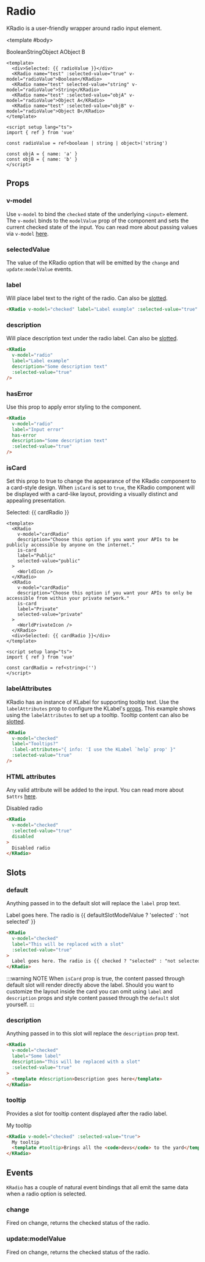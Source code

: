 # Radio

KRadio is a user-friendly wrapper around radio input element.

<KCard>
  <template #title>Selected: {{ radioValue }}</template>

  <template #body>
    <div class="horizontal-container">
      <KRadio name="test" :selected-value="true" v-model="radioValue">Boolean</KRadio>
      <KRadio name="test" selected-value="string" v-model="radioValue">String</KRadio>
      <KRadio name="test" :selected-value="objA" v-model="radioValue">Object A</KRadio>
      <KRadio name="test" :selected-value="objB" v-model="radioValue">Object B</KRadio>
    </div>
  </template>
</KCard>

```vue
<template>
  <div>Selected: {{ radioValue }}</div>
  <KRadio name="test" :selected-value="true" v-model="radioValue">Boolean</KRadio>
  <KRadio name="test" selected-value="string" v-model="radioValue">String</KRadio>
  <KRadio name="test" :selected-value="objA" v-model="radioValue">Object A</KRadio>
  <KRadio name="test" :selected-value="objB" v-model="radioValue">Object B</KRadio>
</template>

<script setup lang="ts">
import { ref } from 'vue'

const radioValue = ref<boolean | string | object>('string')

const objA = { name: 'a' }
const objB = { name: 'b' }
</script>
```

## Props

### v-model

Use `v-model` to bind the `checked` state of the underlying `<input>` element. The `v-model` binds to the `modelValue` prop of the component and sets the current checked state of the input. You can read more about passing values via `v-model` [here](https://vuejs.org/guide/components/events.html#usage-with-v-model).

### selectedValue

The value of the KRadio option that will be emitted by the `change` and `update:modelValue` events.

### label

Will place label text to the right of the radio. Can also be [slotted](#slots).

<KRadio v-model="labelPropRadio" label="Label example" :selected-value="true" />

```html
<KRadio v-model="checked" label="Label example" :selected-value="true" />
```

### description

Will place description text under the radio label. Can also be [slotted](#slots).

<KRadio v-model="descriptionPropRadio" label="Label example" description="Some description text" :selected-value="true" />

```html
<KRadio
  v-model="radio"
  label="Label example"
  description="Some description text"
  :selected-value="true"
/>
```

### hasError

Use this prop to apply error styling to the component.

<KRadio v-model="hasErrorPropRadio" label="Input error" has-error description="Some description text" :selected-value="true" />

```html
<KRadio
  v-model="radio"
  label="Input error"
  has-error
  description="Some description text"
  :selected-value="true"
/>
```

### isCard

Set this prop to true to change the appearance of the KRadio component to a card-style design. When `isCard` is set to `true`, the KRadio component will be displayed with a card-like layout, providing a visually distinct and appealing presentation.

<div>
  <div class="cards-container">
    <KRadio
      v-model="cardRadio"
      description="Choose this option if you want your APIs to be publicly accessible by anyone on the internet."
      is-card
      label="Public"
      selected-value="public"
    >
      <WorldIcon />
    </KRadio>
    <KRadio
      v-model="cardRadio"
      description="Choose this option if you want your APIs to only be accessible from within your private network."
      is-card
      label="Private"
      selected-value="private"
    >
      <WorldPrivateIcon />
    </KRadio>
  </div>
  <div>Selected: {{ cardRadio }}</div>
</div>

```vue
<template>
  <KRadio
    v-model="cardRadio"
    description="Choose this option if you want your APIs to be publicly accessible by anyone on the internet."
    is-card
    label="Public"
    selected-value="public"
  >
    <WorldIcon />
  </KRadio>
  <KRadio
    v-model="cardRadio"
    description="Choose this option if you want your APIs to only be accessible from within your private network."
    is-card
    label="Private"
    selected-value="private"
  >
    <WorldPrivateIcon />
  </KRadio>
  <div>Selected: {{ cardRadio }}</div>
</template>

<script setup lang="ts">
import { ref } from 'vue'

const cardRadio = ref<string>('')
</script>
```

### labelAttributes

 KRadio has an instance of KLabel for supporting tooltip text. Use the `labelAttributes` prop to configure the KLabel's [props](/components/label). This example shows using the `labelAttributes` to set up a tooltip. Tooltip content can also be [slotted](#slots).

<KRadio v-model="labelAttributesPropRadio" label="Tooltips?" :label-attributes="{ info: 'I use the KLabel `help` prop' }" :selected-value="true" />

```html
<KRadio
  v-model="checked"
  label="Tooltips?"
  :label-attributes="{ info: 'I use the KLabel `help` prop' }"
  :selected-value="true"
/>
```

### HTML attributes

Any valid attribute will be added to the input. You can read more about `$attrs` [here](https://vuejs.org/api/composition-api-setup.html#setup-context).

<KRadio v-model="disabledAttributeRadio" :selected-value="true" disabled>Disabled radio</KRadio>

```html
<KRadio
  v-model="checked"
  :selected-value="true"
  disabled
>
  Disabled radio
</KRadio>
```

## Slots

### default

Anything passed in to the default slot will replace the `label` prop text.

<KRadio v-model="defaultSlotModelValue" :selected-value="true">
  Label goes here. The radio is {{ defaultSlotModelValue ? 'selected' : 'not selected' }}
</KRadio>

```html
<KRadio
  v-model="checked"
  label="This will be replaced with a slot"
  :selected-value="true"
>
  Label goes here. The radio is {{ checked ? "selected" : "not selected" }}
</KRadio>
```

:::warning NOTE
When `isCard` prop is true, the content passed through default slot will render directly above the label. Should you want to customize the layout inside the card you can omit using `label` and `description` props and style content passed through the `default` slot yourself.
:::

### description

Anything passed in to this slot will replace the `description` prop text.

<KRadio label="Some label" description="This will be replaced with a slot" v-model="descriptionSlotRadio" :selected-value="true">
  <template #description>
    Description goes here
  </template>
</KRadio>

```html
<KRadio
  v-model="checked"
  label="Some label"
  description="This will be replaced with a slot"
  :selected-value="true"
>
  <template #description>Description goes here</template>
</KRadio>
```

### tooltip

Provides a slot for tooltip content displayed after the radio label.

<KRadio v-model="tooltipSlotRadio" :selected-value="true">
  My tooltip
  <template #tooltip>Brings all the <code>devs</code> to the yard</template>
</KRadio>

```html
<KRadio v-model="checked" :selected-value="true">
  My tooltip
  <template #tooltip>Brings all the <code>devs</code> to the yard</template>
</KRadio>
```

## Events

`KRadio` has a couple of natural event bindings that all emit the same data when a radio option is selected.

### change

Fired on change, returns the checked status of the radio.

### update:modelValue

Fired on change, returns the checked status of the radio.

<script setup lang="ts">
import { ref } from 'vue'
import { WorldIcon, WorldPrivateIcon } from '@kong/icons'

const objA = { name: ('a') }
const objB = { name: ('b') }
const radioValue = ref<boolean| string | object>('string')

const defaultSlotModelValue = ref<boolean>(false)

const cardRadio = ref<string>('')

const labelPropRadio = ref<boolean>(false)

const descriptionPropRadio = ref<boolean>(false)

const hasErrorPropRadio = ref<boolean>(false)

const disabledAttributeRadio = ref<boolean>(true)

const labelAttributesPropRadio = ref<boolean>(false)

const descriptionSlotRadio = ref<boolean>(false)

const tooltipSlotRadio = ref<boolean>(false)
</script>

<style lang="scss" scoped>
.cards-container {
  display: flex;
  gap: $kui-space-40;
  margin-bottom: $kui-space-40;
}

.horizontal-container {
  display: flex;
  gap: $kui-space-60;
}
</style>
